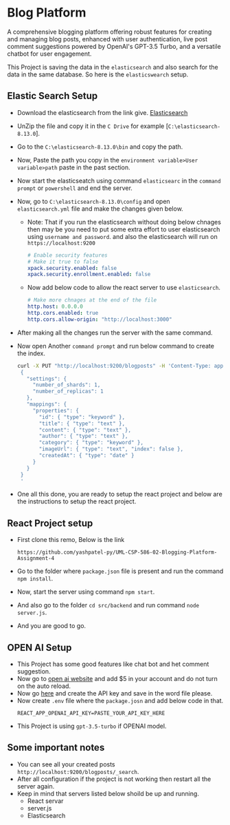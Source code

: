 # Blog Platform

A comprehensive blogging platform offering robust features for creating and managing blog posts, enhanced with user authentication, live post comment suggestions powered by OpenAI's GPT-3.5 Turbo, and a versatile chatbot for user engagement.

This Project is saving the data in the `elasticsearch` and also search for the data in the same database. So here is the `elasticswearch` setup.

## Elastic Search Setup

- Download the elasticsearch from the link give. [Elasticsearch](https://www.elastic.co/downloads/elasticsearch "Elasticseach Download ink")
- UnZip the file and copy it in the `C Drive` for example [`C:\elasticsearch-8.13.0`].
- Go to the `C:\elasticsearch-8.13.0\bin` and copy the path.
- Now, Paste the path you copy in the `environment variable>User variable>path` paste in the past section.
- Now start the elasticseatch using command `elasticsearc` in the  `command prompt` or `powershell` and end the server.
- Now, go to `C:\elasticsearch-8.13.0\config` and open `elasticsearch.yml` file and make the changes given below.
    - Note: That if you run the elasticsearch without doing below chnages then may be you need to put some extra effort to user elasticsearch using `username and password`. and also the elasticsearch will run on `https://localhost:9200`

        ```yml
        # Enable security features
        # Make it true to false
        xpack.security.enabled: false
        xpack.security.enrollment.enabled: false
        ```

    - Now add below code to allow the react server to use `elasticsearch`.

        ```yml
        # Make more chnages at the end of the file
        http.host: 0.0.0.0
        http.cors.enabled: true
        http.cors.allow-origin: "http://localhost:3000"
        ```

- After making all the changes run the server with the same command.
- Now open Another `command prompt` and run below command to create the index.

    ```bash
    curl -X PUT "http://localhost:9200/blogposts" -H 'Content-Type: application/json' -d'
     {
       "settings": {
         "number_of_shards": 1,
         "number_of_replicas": 1
       },
       "mappings": {
         "properties": {
           "id": { "type": "keyword" },
           "title": { "type": "text" },
           "content": { "type": "text" },
           "author": { "type": "text" },
           "category": { "type": "keyword" },
           "imageUrl": { "type": "text", "index": false },
           "createdAt": { "type": "date" }
         }
       }
     }
     '
    ```

- One all this done, you are ready to setup the react project and below are the instructions to setup the react project.

## React Project setup

- First clone this remo, Below is the link

    ```url
    https://github.com/yashpatel-py/UML-CSP-586-02-Blogging-Platform-Assignment-4
    ```

- Go to the folder where `package.json` file is present and run the command `npm install`.
- Now, start the server using command `npm start`.
- And also go to the folder `cd src/backend` and run command `node server.js`.
- And you are good to go.

## OPEN AI Setup

- This Project has some good features like chat bot and het comment suggestion.
- Now go to [open ai website](https://platform.openai.com/account/billing/overview) and add $5 in your account and do not turn on the auto reload.
- Now go [here](https://platform.openai.com/api-keys) and create the API key and save in the word file please.
- Now create `.env` file  where the `package.josn` and add below code in that.
    ```
    REACT_APP_OPENAI_API_KEY=PASTE_YOUR_API_KEY_HERE
    ```
- This Project is using `gpt-3.5-turbo` if OPENAI model.

## Some important notes

- You can see all your created posts `http://localhost:9200/blogposts/_search`.
- After all configuration if the project is not working then restart all the server again.
- Keep in mind that servers listed below shoild be up and running.
    - React servar
    - server.js
    - Elasticsearch